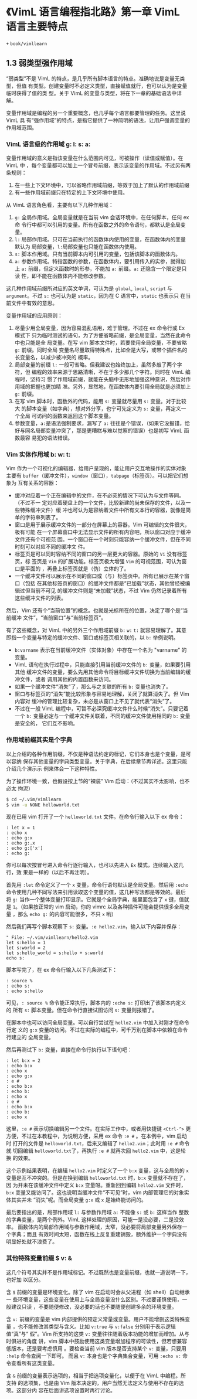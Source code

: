 # 《VimL 语言编程指北路》第一章 VimL 语言主要特点
`+` `book/vimllearn`

## 1.3 弱类型强作用域

“弱类型”不是 VimL 的特点，是几乎所有脚本语言的特点。准确地说是变量无类型，但值
有类型。创建变量时不必定义类型，直接赋值就行，也可以认为是变量临时获得了值的类
型。关于 VimL 的变量与类型，将在下一章的基础语法中详解。

变量作用域是编程的另一个重要概念，也几乎每个语言都要管理的任务。这里说 VimL 具
有“强作用域”的特点，是指它提供了一种简明的语法，让用户强调变量的作用域范围。

### VimL 语言级的作用域 g: l: s: a:

变量作用域的意义是指该变量在什么范围内可见，可被操作（读值或赋值）。在 VimL 中
，每个变量都可以加上一个冒号前缀，表示该变量的作用域。不过另有两条规则：

1. 在一些上下文环境中，可以省略作用域前缀，等效于加上了默认的作用域前缀
2. 有一些作用域前缀只在特定的上下文环境中使用。

从 VimL 语言角色看，主要有以下几种作用域：

1. `g:` 全局作用域。全局变量就是在当前 vim 会话环境中，在任何脚本，任何 ex 命
   令行中都可以引用的变量。所有在函数之外的命令语句，都默认是全局变量。
2. `l:` 局部作用域。只可在当前执行的函数体内使用的变量，在函数体内的变量默认为
   局部变量，`l:`局部变量也只能在函数体内使用。
3. `s:` 脚本作用域。只有当前脚本内可引用的变量，包括该脚本的函数体内。
4. `a:` 参数作用域。特指函数的参数，在函数体内，要引用传入的实参，就得加上
   `a:` 前缀，但定义函数时的形参，不能加 `a:` 前缀。`a:` 还隐含一个限定是只读
   性，即不能在函数体内不能修改参数。

这几种作用域前缀所对应的英文单词，可认为是 `global`, `local`, `script` 与
`argument`。不过 `s:` 也可认为是 `static`，因为在 C 语言中，`static` 也表示只
在当前文件中有效的意思。

变量作用域的应用原则：

1. 尽量少用全局变量，因为容易混乱语用，难于管理。不过在 ex 命令行或 Ex 模式下
   只为临时测试的语句，为了方便省略前缀，是全局变量，当然在此命令中也只能是全
   局变量。在写 vim 脚本文件时，若要使用全局变量，不要省略 `g:` 前缀。同时全局
   变量名尽量取得特殊点，比如全是大写，或带个插件名的长变量名，以减少被冲突的
   概率。
2. 局部变量的前缀 `l:` 一般可省略。但我建议也始终加上，虽然多敲了两个字符，但
   编程的效率来源于思路清晰，不在于多少那几个字符。同时在 VimL 编程时，坚持习
   惯了作用域前缀，就能在头脑中无形地加强这种意识，然后对作用域的把握也更加精
   准。另外，显然地，在函数体内要引用全局就是必须加上 `g:` 前缀。
3. 在写 vim 脚本时，函数外的代码，能用 `s:` 变量就尽量用 `s:` 变量。对于比较大
   的脚本变量（如字典），想对外分享，也宁可先定义为 `s:` 变量，再定义一个全局
   可访问的函数来返回这个脚本变量。
4. 参数变量，`a:`是语法强制要求，漏写了 `a:` 往往是个错误，（如果它没报错，恰
   好与同名局部变量冲突了，那是更糟糕与难以觉察的错误）也是初写 VimL 函数最容
   易犯的语法错误。

### Vim 实体作用域 b: w: t:

Vim 作为一个可视化的编辑器，给用户呈现的，能让用户交互地操作的实体对象主要有
`buffer`（缓冲文件），`window`（窗口），`tabpage`（标签页）。可以把它们想象为
互有关系的容器：

* 缓冲对应着一个正在编辑中的文件，在不必究的情况下可认为与文件等同。（不过不一
  定对应着硬盘上的一个文件，比较新建的尚未保存的文件，以及一些特殊缓冲文件）缓
  冲也可认为是容纳着文件中所有文本行的容器，就像是简单的字符串列表了。
* 窗口是用于展示缓冲文件的一部分在屏幕上的容器。Vim 可编辑的文件很大，极有可能
  在一个屏幕窗口中无法显示文件的所有内容吧，所以窗口对应于缓冲文件还有个可视范
  围。一个窗口在一个时刻只能容纳一个缓冲文件，但在不同时刻可以对应不同的缓冲文
  件。
* 标签页是可以同时容纳不同的窗口的另一层更大的容器。原始的 `Vi` 没有标签页，标
  签页是 `Vim` 的扩展功能。标签页极大增强 `Vim` 的可视范围，可认为窗口是平面的
  ，再叠上标签页就是（伪）立体的了。
* 一个缓冲文件可以展示在不同的窗口或（与）标签页中。所有已展示在某个窗口（包括
  在其他标签页的窗口）的缓冲文件都是“已加载”状态，其他曾经被编辑过但当前不可见
  的缓冲文件则是“未加载”状态，不过 Vim 仍然记录着所有这些缓冲文件的列表。

然后，Vim 还有个“当前位置”的概念。也就是光标所在的位置，决定了哪个是“当前缓冲
文件”，“当前窗口”与“当前标签页”。

有了这些概念，对 VimL 中的另外三个作用域前缀 `b:` `w:` `t:` 就容易理解了。其意
即指一个变量与特定的缓冲文件、窗口或标签页相关联的，以 `b:` 举例说明。

* `b:varname` 表示在当前缓冲文件（实体对象）中存在一个名为 "varname" 的变量。
* VimL 语句在执行过程中，只能直接引用当前缓冲文件的 `b:` 变量，如果要引用其他
  缓冲文件的变量，要么先用其他命令将目标缓冲文件切换为当前编辑的缓冲文件，或者
  调用其他的内置函数来访问。
* 如果一个缓冲文件“消失”了，那么与之关联的所有 `b:` 变量也消失了。
* 窗口与标签页的“消失”能比较形象与容易地理解，关闭了就算消失了。但 Vim 内容对
  缓冲的管理比较复杂，未必是从窗口上不见了就代表“消失”了。
* 不过在一般 VimL 编程中，可暂不必深究缓冲文件什么时候“消失”。只要记着一个
  `b:` 变量必定与一个缓冲文件关联着，不同的缓冲文件使用相同的 `b:` 变量是安全的，
  它们互不影响。

### 作用域前缀其实是个字典

以上介绍的各种作用前缀，不仅是种语法约定的标记，它们本身也是个变量，是可以容纳
保存其他变量的字典类型变量。关于字典，在后续章节再详述。这里只能介绍几个演示示
例来体会一下这种特性。

为了操作环境一致，也假设按上节的“裸装” Vim 启动：（不过其实不太影响，也不必太
拘泥）
```bash
$ cd ~/.vim/vimllearn
$ vim -u NONE helloworld.txt
```

现在已用 vim 打开了一个 `helloworld.txt` 文件。在命令行输入以下 ex 命令：
```vim
: let x = 1
: echo x
: echo g:x
: echo g:.x
: echo g:['x']
: echo g:
```
你可以每次按冒号进入命令行逐行输入，也可以先进入 `Ex` 模式，连续输入这几行，效
果是一样的（以后不再注明）。

首先用 `:let` 命令定义了一个 `x` 变量，命令行语句默认是全局变量。然后用
`:echo` 命令使用几种不同写法来引用读取这个变量的值，这几种写法都是等效的。最后
将 `g:` 当作一个整体变量打印显示。它就是个全局字典，能里面包含了 `x` 键，值就
是 `1`。（如果按正常的 vim 启动，你的 vimrc 以及各种插件可能会提供很多全局变量
，那么 `echo g:` 的内容可能很多，不只 `x` 哟）

然后我们再写个脚本观察下 `s:` 变量。`:e hello2.vim`，输入以下内容并保存：
```vim
" File: ~/.vim/vimllearn/hello2.vim
let s:hello = 1
let s:world = 2
let s:hello_world = s:hello + s:world
echo s:
```

脚本写完了，在 ex 命令行输入以下几条测试下：
```vim
: source %
: echo s:
: echo s:hello
```

可见，`: source %` 命令能正常执行，脚本内的 `:echo s:` 打印出了该脚本内定义的
所有 `s:` 脚本变量。但在命令行直接试图访问 `s:` 变量则报错了。

在脚本中也可以访问全局变量。可以自行尝试在 `hello2.vim` 中加入对刚才在命令行定
义的 `g:x` 变量的访问。不过在实际的编程中，可千万别在脚本中依赖在命令行建立的
全局变量。

然后再测试下 `b:` 变量，直接在命令行执行以下语句吧：
```vim
: let b:x = 2
: echo b:x
: echo x
: echo g:x
: e #
: echo b:x
: echo b:
: echo x
: e #
: echo b:x
: echo b:
: echo x
```

这里，`:e #` 表示切换编辑另一个文件。在实际工作中，或者用快捷键 `<Ctrl-^>` 更
方便，不过在本教程中，为说明方便，采用 ex 命令 `:e #` 。在本例中，vim 启动时
打开的文件是 `helloworld.txt`，后来又编辑了 `hello2.vim`；此时用 `:e #` 命令就
切回编辑 `helloworld.txt`了，再执行 `:e #` 就再次回 `hello2.vim` 中，这是轮换
的效果。

这个示例结果表明，在编辑 `hello2.vim` 时定义了一个 `b:x` 变量，这与全局的的 `x` 
变量是互不冲突的。但是在换到编辑 `helloworld.txt` 时，`b:x` 变量就不存在了，因
为并未在该缓冲文件中定义 `b:x` 变量呀。重新回到编辑 `hello2.vim` 文件时，`b:x`
变量又能访问了。这也说明当缓冲文件“不可见”时，vim 内部管理它的对象实体其实并未
“消失”呢。而全局变量 `g:x` 或 `x` 是始终能访问的。

最后要指出的是，局部作用域 `l:` 与参数作用域 `a:` 不能像 `s:` 或 `b:` 这样当作
整数的字典变量，是两个例外。VimL 这样处理的原因，可能一是没必要，二是没效率。
函数体内的局部作用域与参数作用域，太窄，没必要将局部变量另外保存一个字典；而且
有效时间太短，函数在栈上反复重建销毁，额外维护一个字典没有明显好处就不浪费了。

### 其他特殊变量前缀 $ v: &

这几个符号其实并不是作用域标记。不过既然也是变量前缀，也就一道说明一下，也好加
以区分。

含 `$` 前缀的变量是环境变化。除了 vim 在启动时会从父进程（如 shell）自动继承一
些环境变量，这些变量在使用上与全局变量没什么区别。不过要谨慎使用，一般建议只读
，不要随便修改，没必要的话也不要随便创建多余的环境变量。

含 `v:` 前缀的变量是 vim 内部提供的预定义常量或变量。用户不能增删这类特殊变量
，也不能修改其类型与含义。比如 `v:true` 与 `v:false` 分别用于表示逻辑值“真”与“
假”。Vim 所支持的这类 `v:` 变量往往随着版本功能的增加而增加。从与时俱进的角度
讲，vim 脚本中鼓励使用这类变量增加程序的可读性，但若想兼容低版本，还是要考虑慎用
。要检查当前 vim 版本是否支持某个 `v:` 变量，只要用 `:help` 命令查阅一下即可。
而且 `v:` 本身也是个字典集合变量，可用 `:echo v:` 命令查看所有这类变量。

含 `&` 前缀的变量表示选项的，相当于把选项变量化，以便于在 VimL 中编程。所支持
的选项集，也是由 Vim 版本决定的，用户当然无法定义与使用不存在的选项。这部分内
容在后面讲选项设置时再行讨论。
